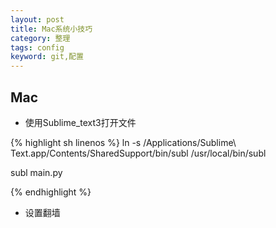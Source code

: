 ```yaml
---
layout: post
title: Mac系统小技巧
category: 整理
tags: config 
keyword: git,配置
---
```


## Mac

- 使用Sublime_text3打开文件

{% highlight sh linenos %}
ln -s /Applications/Sublime\ Text.app/Contents/SharedSupport/bin/subl /usr/local/bin/subl

subl main.py

{% endhighlight %}

- 设置翻墙